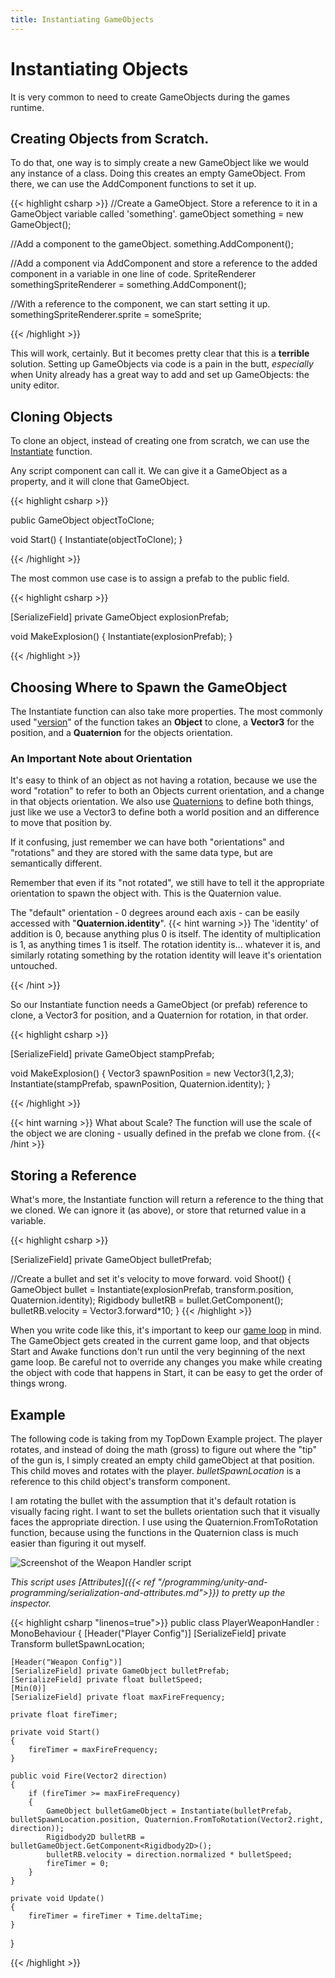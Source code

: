 ```yaml
---
title: Instantiating GameObjects
---
```


# Instantiating Objects
It is very common to need to create GameObjects during the games runtime.

## Creating Objects from Scratch.
To do that, one way is to simply create a new GameObject like we would any instance of a class. Doing this creates an empty GameObject. From there, we can use the AddComponent functions to set it up.

{{< highlight csharp >}}
//Create a GameObject. Store a reference to it in a GameObject variable called 'something'.
gameObject something = new GameObject();

//Add a component to the gameObject.
something.AddComponent<Rigidbody2D>();

//Add a component via AddComponent and store a reference to the added component in a variable in one line of code.
SpriteRenderer somethingSpriteRenderer = something.AddComponent<SpriteRenderer>();

//With a reference to the component, we can start setting it up.
somethingSpriteRenderer.sprite = someSprite;

{{< /highlight >}}

This will work, certainly. But it becomes pretty clear that this is a **terrible** solution. Setting up GameObjects via code is a pain in the butt, _especially_ when Unity already has a great way to add and set up GameObjects: the unity editor.

## Cloning Objects
To clone an object, instead of creating one from scratch, we can use the [Instantiate](https://docs.unity3d.com/ScriptReference/Object.Instantiate.html) function.

Any script component can call it. We can give it a GameObject as a property, and it will clone that GameObject.


{{< highlight csharp >}}

public GameObject objectToClone;

void Start()
{
    Instantiate(objectToClone);
}

{{< /highlight >}}

The most common use case is to assign a prefab to the public field.

{{< highlight csharp >}}

[SerializeField] private GameObject explosionPrefab;

void MakeExplosion()
{
    Instantiate(explosionPrefab);
}

{{< /highlight >}}

## Choosing Where to Spawn the GameObject
The Instantiate function can also take more properties. The most commonly used "[version](https://www.w3schools.com/cs/cs_method_overloading.php)" of the function takes an **Object** to clone, a **Vector3** for the position, and a **Quaternion** for the objects orientation.

### An Important Note about Orientation
It's easy to think of an object as not having a rotation, because we use the word "rotation" to refer to both an Objects current orientation, and a change in that objects orientation. We also use [Quaternions](https://docs.unity3d.com/Manual/class-Quaternion.html) to define both things, just like we use a Vector3 to define both a world position and an difference to move that position by.

If it confusing, just remember we can have both "orientations" and "rotations" and they are stored with the same data type, but are semantically different.

Remember that even if its "not rotated", we still have to tell it the appropriate orientation to spawn the object with. This is the Quaternion value.

The "default" orientation - 0 degrees around each axis - can be easily accessed with "**Quaternion.identity**".
{{< hint warning >}}
The 'identity' of addition is 0, because anything plus 0 is itself. The identity of multiplication is 1, as anything times 1 is itself. The rotation identity is... whatever it is, and similarly rotating something by the rotation identity will leave it's orientation untouched.

{{< /hint >}}

So our Instantiate function needs a GameObject (or prefab) reference to clone, a Vector3 for position, and a Quaternion for rotation, in that order.

{{< highlight csharp >}}

[SerializeField] private GameObject stampPrefab;

void MakeExplosion()
{
    Vector3 spawnPosition = new Vector3(1,2,3);
    Instantiate(stampPrefab, spawnPosition, Quaternion.identity);
}

{{< /highlight >}}

{{< hint warning >}}
What about Scale? The function will use the scale of the object we are cloning - usually defined in the prefab we clone from.
{{< /hint >}}

## Storing a Reference

What's more, the Instantiate function will return a reference to the thing that we cloned. We can ignore it (as above), or store that returned value in a variable.

{{< highlight csharp >}}

[SerializeField] private GameObject bulletPrefab;

//Create a bullet and set it's velocity to move forward.
void Shoot()
{
    GameObject bullet = Instantiate(explosionPrefab, transform.position, Quaternion.identity);
    Rigidbody bulletRB = bullet.GetComponent<Rigibody>();
    bulletRB.velocity = Vector3.forward*10;
}
{{< /highlight >}}

When you write code like this, it's important to keep our [game loop](https://docs.unity3d.com/Manual/ExecutionOrder.html) in mind. The GameObject gets created in the current game loop, and that objects Start and Awake functions don't run until the very beginning of the next game loop. Be careful not to override any changes you make while creating the object with code that happens in Start, it can be easy to get the order of things wrong.


## Example
The following code is taking from my TopDown Example project. The player rotates, and instead of doing the math (gross) to figure out where the "tip" of the gun is, I simply created an empty child gameObject at that position. This child moves and rotates with the player. _bulletSpawnLocation_ is a reference to this child object's transform component.

I am rotating the bullet with the assumption that it's default rotation is visually facing right. I want to set the bullets orientation such that it visually faces the appropriate direction. I use using the Quaternion.FromToRotation function, because using the functions in the Quaternion class is much easier than figuring it out myself.

![Screenshot of the Weapon Handler script](/images/unity/toolbox/playerWeaponHandler.png)

*This script uses [Attributes]({{< ref "/programming/unity-and-programming/serialization-and-attributes.md">}}) to pretty up the inspector.*

{{< highlight csharp "linenos=true">}}
public class PlayerWeaponHandler : MonoBehaviour
{
    [Header("Player Config")]
    [SerializeField] private Transform bulletSpawnLocation;

    [Header("Weapon Config")]
    [SerializeField] private GameObject bulletPrefab;
    [SerializeField] private float bulletSpeed;
    [Min(0)]
    [SerializeField] private float maxFireFrequency;

    private float fireTimer;

    private void Start()
    {
        fireTimer = maxFireFrequency;
    }

    public void Fire(Vector2 direction)
    {
        if (fireTimer >= maxFireFrequency)
        {
            GameObject bulletGameObject = Instantiate(bulletPrefab, bulletSpawnLocation.position, Quaternion.FromToRotation(Vector2.right, direction));
            Rigidbody2D bulletRB = bulletGameObject.GetComponent<Rigidbody2D>();
            bulletRB.velocity = direction.normalized * bulletSpeed;
            fireTimer = 0;
        }
    }

    private void Update()
    {
        fireTimer = fireTimer + Time.deltaTime;
    }
}

{{< /highlight >}}

